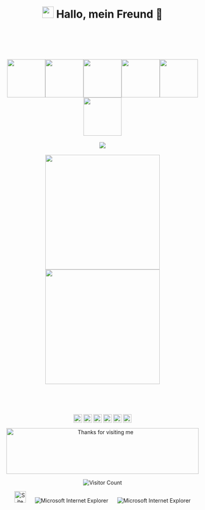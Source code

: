 
<h1 align="center"> <img src="https://emojis.slackmojis.com/emojis/images/1588315024/8823/hyperkitty.gif?1588315024" width="30" /> Hallo, mein Freund 👋 </h1>

<br>
<br>
<br>
<br>
<p align="center">
  <img src="https://media3.giphy.com/media/ln7z2eWriiQAllfVcn/200w.webp" width="100"><img src="https://i.giphy.com/media/LMt9638dO8dftAjtco/200.webp" width="100"><img src="https://i.giphy.com/media/eNAsjO55tPbgaor7ma/200w.webp" width="100"><img src="https://i.giphy.com/media/VgGthkhUvGgOit7Y9i/200.webp" width="100"><img src="https://i.giphy.com/media/KzJkzjggfGN5Py6nkT/200.webp" width="100"><img src="https://i.giphy.com/media/IdyAQJVN2kVPNUrojM/200.webp" width="100"><br><br>
  <img src="https://camo.githubusercontent.com/936a08778c7e4885053d148c07bbd2339dfbdd80/68747470733a2f2f6665726f73732e6e65742f782f6e6f6465322e676966" /><br><br>
  <img src="https://little.kylerconway.com/images/golang-what.gif" width="300"><img src="https://intro.rustbridge.com/img/ferris.gif" width="300">
</p>
<br>
<br>
<br>







<p align="center">
<a href="https://www.facebook.com/profile.php?id=100082969621449" target="_blank"><img align="center" src="https://cdn.jsdelivr.net/npm/simple-icons@3.0.1/icons/facebook.svg" alt="ahmedisshere" height="22" width="22" /></a>
<a href="https://www.linkedin.com/in/tausif-ahmed-a209321b7/" target="_blank"><img align="center" src="https://cdn.jsdelivr.net/npm/simple-icons@3.0.1/icons/linkedin.svg" alt="ahmedisshere" height="22" width="22" /></a>
<a href="https://stackoverflow.com/users/17909059/tausif-ahmed" target="_blank"><img align="center" src="https://cdn.jsdelivr.net/npm/simple-icons@3.0.1/icons/stackoverflow.svg" alt="ahmedisshere" height="22" width="22" /></a>
<a href="https://www.instagram.com/taus1ff/?fbclid=IwAR21bcDX8RSnq4_qxrnEsh02RtnkMdRVUqndX_x5OUpXutg0O0eSQmGpL8o" target="_blank"><img align="center" src="https://cdn.jsdelivr.net/npm/simple-icons@3.0.1/icons/instagram.svg" alt="ahmedisshere" height="22" width="22" /></a>
  <a href="https://discord.com/channels/960969909653876826/974565600653352970" target="_blank"><img align="center" src="https://cdn.jsdelivr.net/npm/simple-icons@3.0.1/icons/discord.svg" alt="ahmedisshere" height="22" width="22" /></a>
  <a href="https://steamcommunity.com/profiles/76561198401243178/" target="_blank"><img align="center" src="https://cdn.jsdelivr.net/npm/simple-icons@3.0.1/icons/steam.svg" alt="ahmedisshere" height="22" width="22" /></a>
</p>


<div align="center">

<img height="120" alt="Thanks for visiting me" width="100%" src="https://raw.githubusercontent.com/BrunnerLivio/brunnerlivio/master/images/marquee.svg" />
<br />

![Visitor Count](https://profile-counter.glitch.me/ahmedisshere/count.svg)


<img src="https://raw.githubusercontent.com/BrunnerLivio/brunnerlivio/master/images/notepad.gif" alt="Site created with Notepad" height="30" />
<!-- "margin-right: whatever;" -->
<span>&nbsp;&nbsp;&nbsp;&nbsp;</span>  
<img src="https://raw.githubusercontent.com/BrunnerLivio/brunnerlivio/master/images/ie_logo.gif" alt="Microsoft Internet Explorer" />
<span>&nbsp;&nbsp;&nbsp;&nbsp;</span>  
<img src="https://raw.githubusercontent.com/BrunnerLivio/brunnerlivio/master/images/noframes.gif" alt="Microsoft Internet Explorer" />









